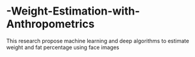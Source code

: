 # -Weight-Estimation-with-Anthropometrics
This research propose machine learning and deep algorithms to estimate weight and fat percentage using face images 
